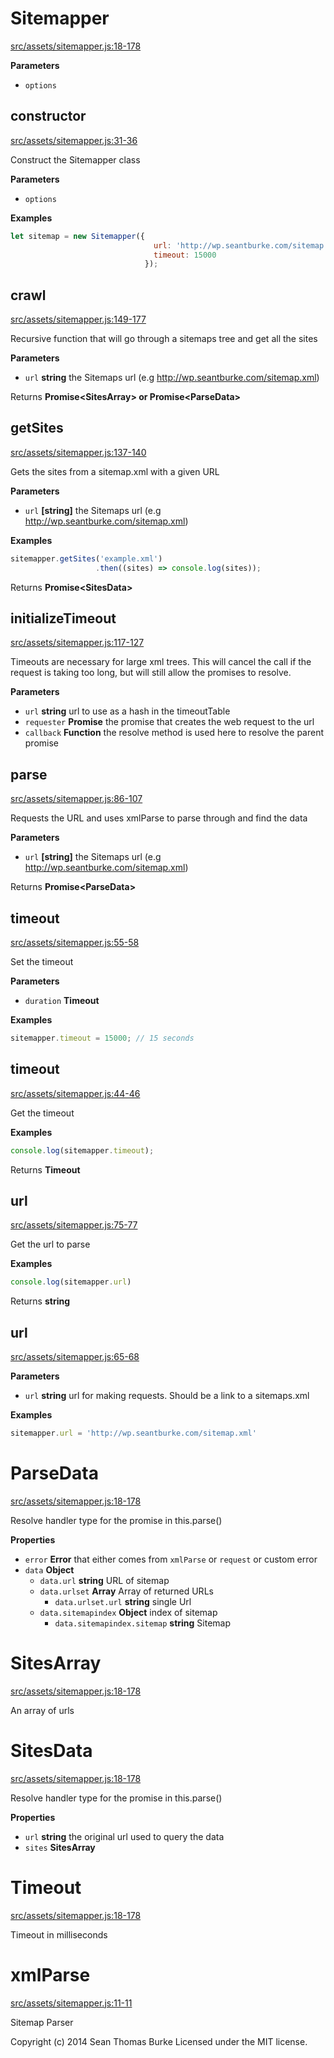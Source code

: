 # Sitemapper

[src/assets/sitemapper.js:18-178](https://github.com/hawaiianchimp/sitemapper/blob/bcfe784d1e9da13fcbeb1d0ddb025087abaceb8e/src/assets/sitemapper.js#L18-L178 "Source code on GitHub")

**Parameters**

-   `options`  

## constructor

[src/assets/sitemapper.js:31-36](https://github.com/hawaiianchimp/sitemapper/blob/bcfe784d1e9da13fcbeb1d0ddb025087abaceb8e/src/assets/sitemapper.js#L31-L36 "Source code on GitHub")

Construct the Sitemapper class

**Parameters**

-   `options`  

**Examples**

```javascript
let sitemap = new Sitemapper({
                                url: 'http://wp.seantburke.com/sitemap.xml',
                                timeout: 15000
                              });
```

## crawl

[src/assets/sitemapper.js:149-177](https://github.com/hawaiianchimp/sitemapper/blob/bcfe784d1e9da13fcbeb1d0ddb025087abaceb8e/src/assets/sitemapper.js#L149-L177 "Source code on GitHub")

Recursive function that will go through a sitemaps tree and get all the sites

**Parameters**

-   `url` **string** the Sitemaps url (e.g <http://wp.seantburke.com/sitemap.xml>)

Returns **Promise&lt;SitesArray&gt; or Promise&lt;ParseData&gt;** 

## getSites

[src/assets/sitemapper.js:137-140](https://github.com/hawaiianchimp/sitemapper/blob/bcfe784d1e9da13fcbeb1d0ddb025087abaceb8e/src/assets/sitemapper.js#L137-L140 "Source code on GitHub")

Gets the sites from a sitemap.xml with a given URL

**Parameters**

-   `url` **[string]** the Sitemaps url (e.g <http://wp.seantburke.com/sitemap.xml>)

**Examples**

```javascript
sitemapper.getSites('example.xml')
                   .then((sites) => console.log(sites));
```

Returns **Promise&lt;SitesData&gt;** 

## initializeTimeout

[src/assets/sitemapper.js:117-127](https://github.com/hawaiianchimp/sitemapper/blob/bcfe784d1e9da13fcbeb1d0ddb025087abaceb8e/src/assets/sitemapper.js#L117-L127 "Source code on GitHub")

Timeouts are necessary for large xml trees. This will cancel the call if the request is taking
too long, but will still allow the promises to resolve.

**Parameters**

-   `url` **string** url to use as a hash in the timeoutTable
-   `requester` **Promise** the promise that creates the web request to the url
-   `callback` **Function** the resolve method is used here to resolve the parent promise

## parse

[src/assets/sitemapper.js:86-107](https://github.com/hawaiianchimp/sitemapper/blob/bcfe784d1e9da13fcbeb1d0ddb025087abaceb8e/src/assets/sitemapper.js#L86-L107 "Source code on GitHub")

Requests the URL and uses xmlParse to parse through and find the data

**Parameters**

-   `url` **[string]** the Sitemaps url (e.g <http://wp.seantburke.com/sitemap.xml>)

Returns **Promise&lt;ParseData&gt;** 

## timeout

[src/assets/sitemapper.js:55-58](https://github.com/hawaiianchimp/sitemapper/blob/bcfe784d1e9da13fcbeb1d0ddb025087abaceb8e/src/assets/sitemapper.js#L55-L58 "Source code on GitHub")

Set the timeout

**Parameters**

-   `duration` **Timeout** 

**Examples**

```javascript
sitemapper.timeout = 15000; // 15 seconds
```

## timeout

[src/assets/sitemapper.js:44-46](https://github.com/hawaiianchimp/sitemapper/blob/bcfe784d1e9da13fcbeb1d0ddb025087abaceb8e/src/assets/sitemapper.js#L44-L46 "Source code on GitHub")

Get the timeout

**Examples**

```javascript
console.log(sitemapper.timeout);
```

Returns **Timeout** 

## url

[src/assets/sitemapper.js:75-77](https://github.com/hawaiianchimp/sitemapper/blob/bcfe784d1e9da13fcbeb1d0ddb025087abaceb8e/src/assets/sitemapper.js#L75-L77 "Source code on GitHub")

Get the url to parse

**Examples**

```javascript
console.log(sitemapper.url)
```

Returns **string** 

## url

[src/assets/sitemapper.js:65-68](https://github.com/hawaiianchimp/sitemapper/blob/bcfe784d1e9da13fcbeb1d0ddb025087abaceb8e/src/assets/sitemapper.js#L65-L68 "Source code on GitHub")

**Parameters**

-   `url` **string** url for making requests. Should be a link to a sitemaps.xml

**Examples**

```javascript
sitemapper.url = 'http://wp.seantburke.com/sitemap.xml'
```

# ParseData

[src/assets/sitemapper.js:18-178](https://github.com/hawaiianchimp/sitemapper/blob/bcfe784d1e9da13fcbeb1d0ddb025087abaceb8e/src/assets/sitemapper.js#L18-L178 "Source code on GitHub")

Resolve handler type for the promise in this.parse()

**Properties**

-   `error` **Error** that either comes from `xmlParse` or `request` or custom error
-   `data` **Object** 
    -   `data.url` **string** URL of sitemap
    -   `data.urlset` **Array** Array of returned URLs
        -   `data.urlset.url` **string** single Url
    -   `data.sitemapindex` **Object** index of sitemap
        -   `data.sitemapindex.sitemap` **string** Sitemap

# SitesArray

[src/assets/sitemapper.js:18-178](https://github.com/hawaiianchimp/sitemapper/blob/bcfe784d1e9da13fcbeb1d0ddb025087abaceb8e/src/assets/sitemapper.js#L18-L178 "Source code on GitHub")

An array of urls

# SitesData

[src/assets/sitemapper.js:18-178](https://github.com/hawaiianchimp/sitemapper/blob/bcfe784d1e9da13fcbeb1d0ddb025087abaceb8e/src/assets/sitemapper.js#L18-L178 "Source code on GitHub")

Resolve handler type for the promise in this.parse()

**Properties**

-   `url` **string** the original url used to query the data
-   `sites` **SitesArray** 

# Timeout

[src/assets/sitemapper.js:18-178](https://github.com/hawaiianchimp/sitemapper/blob/bcfe784d1e9da13fcbeb1d0ddb025087abaceb8e/src/assets/sitemapper.js#L18-L178 "Source code on GitHub")

Timeout in milliseconds

# xmlParse

[src/assets/sitemapper.js:11-11](https://github.com/hawaiianchimp/sitemapper/blob/bcfe784d1e9da13fcbeb1d0ddb025087abaceb8e/src/assets/sitemapper.js#L11-L11 "Source code on GitHub")

Sitemap Parser

Copyright (c) 2014 Sean Thomas Burke
Licensed under the MIT license.

